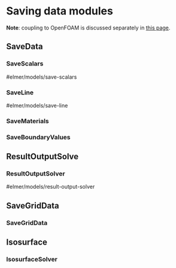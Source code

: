 # Saving data modules

**Note**: coupling to OpenFOAM is discussed separately in [this page](openfoam.md).

## SaveData

### SaveScalars

#elmer/models/save-scalars

### SaveLine

#elmer/models/save-line 

### SaveMaterials

### SaveBoundaryValues

## ResultOutputSolve

### ResultOutputSolver

#elmer/models/result-output-solver 

## SaveGridData

### SaveGridData

## Isosurface

### IsosurfaceSolver

